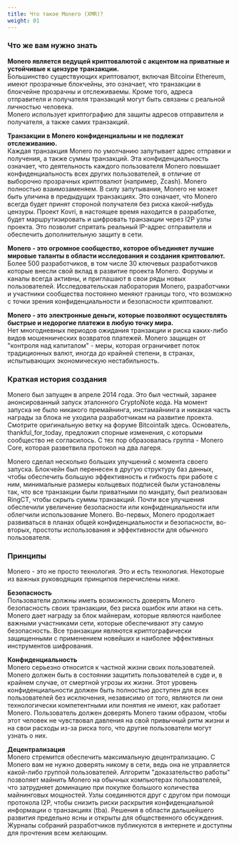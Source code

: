 ```yaml
---
title: Что такое Monero (XMR)?
weight: 01
---
```


### Что же вам нужно знать

**Monero является ведущей криптовалютой с акцентом на приватные и устойчивые к цензуре транзакции.**  
Большинство существующих криптовалют, включая Bitcoinи Ethereum, имеют прозрачные блокчейны, это означает, что транзакции в блокчейне прозрачны и отслеживаемы. Кроме того, адреса отправителя и получателя транзакций могут быть связаны с реальной личностью человека.  
Monero использует криптографию для защиты адресов отправителя и получателя, а также самих транзакций.

**Транзакции в Monero конфиденциальны и не подлежат отслеживанию.**  
Каждая транзакция Monero по умолчанию запутывает адрес отправки и получения, а также суммы транзакций. Эта конфиденциальность означает, что деятельность каждого пользователя Monero повышает конфиденциальность всех других пользователей, в отличие от выборочно прозрачных криптовалют (например, Zcash).
Monero полностью взаимозаменяем. В силу запутывания, Monero не может быть уличина в предыдущих транзакциях. Это означает, что Monero всегда будет принят стороной получателя без риска какой-нибудь цензуры.
Проект Kovri, в настоящее время находится в разработке, будет маршрутизировать и шифровать транзакции через I2P узлы проекта. Это позволит спрятать реальный IP-адрес отправителя и обеспечить дополнительную защиту в сети.

**Monero - это огромное сообщество, которое объединяет лучшие мировые таланты в области исследования и создания криптовалют.**  
Более 500 разработчиков, в том числе 30 ключевых разработчиков которые внесли свой вклад в развитие проекта Monero. Форумы и каналы всегда активны, и приглашают в свои ряды новых пользователей.
Исследовательская лаборатория Monero, разработчики и участники сообщества постоянно меняют границы того, что возможно с точки зрения конфиденциальности и безопасности криптовалют.

**Monero - это электронные деньги, которые позволяют осуществлять быстрые и недорогие платежи в любую точку мира.**  
Нет многодневных периодов ожидания транзакции и риска каких-либо видов мошеннических возвратов платежей. Monero защищен от "контроля над капиталом" - меры, которая ограничивет поток традиционных валют, иногда до крайней степени, в странах, испытывающих экономическую нестабильность.

### Краткая история создания

Monero был запущен в апреле 2014 года. Это был честный, заранее анонсированный запуск эталонного CryptoNote кода. На момент запуска не было никакого премайнинга, инстамайнинга и никакая часть награды за блока не уходила разработчикам на развитие проекта. Смотрите оригинальную ветку на форуме Bitcointalk здесь. Основатель, thankful_for_today, предложил спорные изменения, с которыми сообщество не согласилось. С тех пор образовалась группа - Monero Core, которая разветвила протокол на два лагеря.

Monero сделал несколько больших улучшений с момента своего запуска. Блокчейн был перенесен в другую структуру баз данных, чтобы обеспечить большую эффективность и гибкость при работе с ним, минимальные размеры кольцевых подписей были установлены так, что все транзакции были приватными по мандату, был реализован RingCT, чтобы скрыть суммы транзакций. Почти все улучшения обеспечили увеличение безопасности или конфиденциальности или облегчили использование Monero. Во-первых, Monero продолжает развиваться в планах общей конфиденциальности и безопасности, во-вторых, простоты использования и эффективности для обычного пользователя.

### Принципы

Monero - это не просто технология. Это и есть технология. Некоторые из важных руководящих принципов перечислены ниже.

**Безопасность**  
Пользователи должны иметь возможность доверять Monero безопасность своих транзакции, без риска ошибок или атаки на сеть. Monero дает награду за блок майнерам, которые являются наиболее важными участниками сети, которые обеспечивают эту самую безопасность. Все транзакции являются криптографически защищенными с применением новейших и наиболее эффективных инструментов шифрования.

**Конфиденциальность**  
Monero серьезно относится к частной жизни своих пользователей. Monero должен быть в состоянии защитить пользователей в суде и, в крайнем случае, от смертной угрозы их жизни. Этот уровень конфиденциальности должен быть полностью доступен для всех пользователей без исключения, независимо от того, являются ли они технологически компетентными или понятия не имеют, как работает Monero. Пользователь должен доверять Monero таким образом, чтобы этот человек не чувствовал давления на свой привычный ритм жизни и на свои расходы из-за риска того, что другие пользователи могут узнать о них.

**Децентрализация**  
Monero стремится обеспечить максимальную децентрализацию. С Monero вам не нужно доверять никому в сети, ведь она не управляется какой-либо группой пользователей. Алгоритм "доказательство работы" позволяет майнить Monero на обычных компьютерах пользователей, что затрудняет доминацию при покупке большого количества майнинговых мощностей. Узлы соединяются друг с другом при помощи протокола I2P, чтобы снизить риски раскрытия конфиденциальной информации о транзакциях (tba). Решения в области дальшейшего развития предельно ясны и открыты для общественного обсуждения. Журналы собраний разработчиков публикуются в интернете и доступны для прочтения всем желающим.
